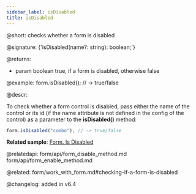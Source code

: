 ```yaml
---
sidebar_label: isDisabled
title: isDisabled
---          
```


@short: checks whether a form is disabled

@signature: {'isDisabled(name?: string): boolean;'}



@returns:
- param	boolean     true, if a form is disabled, otherwise false


@example:
form.isDisabled(); // -> true/false



@descr:

To check whether a form control is disabled, pass either the name of the control or its id (if the name attribute is not defined in the config of the control) as a parameter to the **isDisabled()** method:

~~~js
form.isDisabled("combo"); // -> true/false
~~~

**Related sample**: [Form. Is Disabled](https://snippet.dhtmlx.com/lthu8p6p)

@relatedapi: form/api/form_disable_method.md
form/api/form_enable_method.md

@related: form/work_with_form.md#checking-if-a-form-is-disabled

@changelog: added in v6.4
